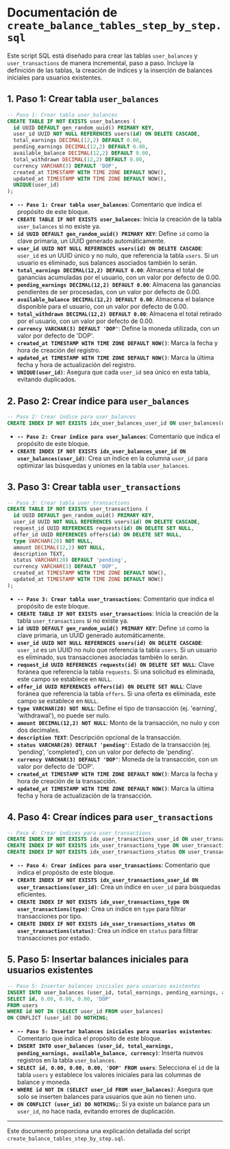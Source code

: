 # Documentación de `create_balance_tables_step_by_step.sql`

Este script SQL está diseñado para crear las tablas `user_balances` y `user_transactions` de manera incremental, paso a paso. Incluye la definición de las tablas, la creación de índices y la inserción de balances iniciales para usuarios existentes.

## 1. Paso 1: Crear tabla `user_balances`

```sql
-- Paso 1: Crear tabla user_balances
CREATE TABLE IF NOT EXISTS user_balances (
  id UUID DEFAULT gen_random_uuid() PRIMARY KEY,
  user_id UUID NOT NULL REFERENCES users(id) ON DELETE CASCADE,
  total_earnings DECIMAL(12,2) DEFAULT 0.00,
  pending_earnings DECIMAL(12,2) DEFAULT 0.00,
  available_balance DECIMAL(12,2) DEFAULT 0.00,
  total_withdrawn DECIMAL(12,2) DEFAULT 0.00,
  currency VARCHAR(3) DEFAULT 'DOP',
  created_at TIMESTAMP WITH TIME ZONE DEFAULT NOW(),
  updated_at TIMESTAMP WITH TIME ZONE DEFAULT NOW(),
  UNIQUE(user_id)
);
```
- **`-- Paso 1: Crear tabla user_balances`**: Comentario que indica el propósito de este bloque.
- **`CREATE TABLE IF NOT EXISTS user_balances`**: Inicia la creación de la tabla `user_balances` si no existe ya.
- **`id UUID DEFAULT gen_random_uuid() PRIMARY KEY`**: Define `id` como la clave primaria, un UUID generado automáticamente.
- **`user_id UUID NOT NULL REFERENCES users(id) ON DELETE CASCADE`**: `user_id` es un UUID único y no nulo, que referencia la tabla `users`. Si un usuario es eliminado, sus balances asociados también lo serán.
- **`total_earnings DECIMAL(12,2) DEFAULT 0.00`**: Almacena el total de ganancias acumuladas por el usuario, con un valor por defecto de 0.00.
- **`pending_earnings DECIMAL(12,2) DEFAULT 0.00`**: Almacena las ganancias pendientes de ser procesadas, con un valor por defecto de 0.00.
- **`available_balance DECIMAL(12,2) DEFAULT 0.00`**: Almacena el balance disponible para el usuario, con un valor por defecto de 0.00.
- **`total_withdrawn DECIMAL(12,2) DEFAULT 0.00`**: Almacena el total retirado por el usuario, con un valor por defecto de 0.00.
- **`currency VARCHAR(3) DEFAULT 'DOP'`**: Define la moneda utilizada, con un valor por defecto de 'DOP'.
- **`created_at TIMESTAMP WITH TIME ZONE DEFAULT NOW()`**: Marca la fecha y hora de creación del registro.
- **`updated_at TIMESTAMP WITH TIME ZONE DEFAULT NOW()`**: Marca la última fecha y hora de actualización del registro.
- **`UNIQUE(user_id)`**: Asegura que cada `user_id` sea único en esta tabla, evitando duplicados.

## 2. Paso 2: Crear índice para `user_balances`

```sql
-- Paso 2: Crear índice para user_balances
CREATE INDEX IF NOT EXISTS idx_user_balances_user_id ON user_balances(user_id);
```
- **`-- Paso 2: Crear índice para user_balances`**: Comentario que indica el propósito de este bloque.
- **`CREATE INDEX IF NOT EXISTS idx_user_balances_user_id ON user_balances(user_id)`**: Crea un índice en la columna `user_id` para optimizar las búsquedas y uniones en la tabla `user_balances`.

## 3. Paso 3: Crear tabla `user_transactions`

```sql
-- Paso 3: Crear tabla user_transactions
CREATE TABLE IF NOT EXISTS user_transactions (
  id UUID DEFAULT gen_random_uuid() PRIMARY KEY,
  user_id UUID NOT NULL REFERENCES users(id) ON DELETE CASCADE,
  request_id UUID REFERENCES requests(id) ON DELETE SET NULL,
  offer_id UUID REFERENCES offers(id) ON DELETE SET NULL,
  type VARCHAR(20) NOT NULL,
  amount DECIMAL(12,2) NOT NULL,
  description TEXT,
  status VARCHAR(20) DEFAULT 'pending',
  currency VARCHAR(3) DEFAULT 'DOP',
  created_at TIMESTAMP WITH TIME ZONE DEFAULT NOW(),
  updated_at TIMESTAMP WITH TIME ZONE DEFAULT NOW()
);
```
- **`-- Paso 3: Crear tabla user_transactions`**: Comentario que indica el propósito de este bloque.
- **`CREATE TABLE IF NOT EXISTS user_transactions`**: Inicia la creación de la tabla `user_transactions` si no existe ya.
- **`id UUID DEFAULT gen_random_uuid() PRIMARY KEY`**: Define `id` como la clave primaria, un UUID generado automáticamente.
- **`user_id UUID NOT NULL REFERENCES users(id) ON DELETE CASCADE`**: `user_id` es un UUID no nulo que referencia la tabla `users`. Si un usuario es eliminado, sus transacciones asociadas también lo serán.
- **`request_id UUID REFERENCES requests(id) ON DELETE SET NULL`**: Clave foránea que referencia la tabla `requests`. Si una solicitud es eliminada, este campo se establece en `NULL`.
- **`offer_id UUID REFERENCES offers(id) ON DELETE SET NULL`**: Clave foránea que referencia la tabla `offers`. Si una oferta es eliminada, este campo se establece en `NULL`.
- **`type VARCHAR(20) NOT NULL`**: Define el tipo de transacción (ej. 'earning', 'withdrawal'), no puede ser nulo.
- **`amount DECIMAL(12,2) NOT NULL`**: Monto de la transacción, no nulo y con dos decimales.
- **`description TEXT`**: Descripción opcional de la transacción.
- **`status VARCHAR(20) DEFAULT 'pending'`**: Estado de la transacción (ej. 'pending', 'completed'), con un valor por defecto de 'pending'.
- **`currency VARCHAR(3) DEFAULT 'DOP'`**: Moneda de la transacción, con un valor por defecto de 'DOP'.
- **`created_at TIMESTAMP WITH TIME ZONE DEFAULT NOW()`**: Marca la fecha y hora de creación de la transacción.
- **`updated_at TIMESTAMP WITH TIME ZONE DEFAULT NOW()`**: Marca la última fecha y hora de actualización de la transacción.

## 4. Paso 4: Crear índices para `user_transactions`

```sql
-- Paso 4: Crear índices para user_transactions
CREATE INDEX IF NOT EXISTS idx_user_transactions_user_id ON user_transactions(user_id);
CREATE INDEX IF NOT EXISTS idx_user_transactions_type ON user_transactions(type);
CREATE INDEX IF NOT EXISTS idx_user_transactions_status ON user_transactions(status);
```
- **`-- Paso 4: Crear índices para user_transactions`**: Comentario que indica el propósito de este bloque.
- **`CREATE INDEX IF NOT EXISTS idx_user_transactions_user_id ON user_transactions(user_id)`**: Crea un índice en `user_id` para búsquedas eficientes.
- **`CREATE INDEX IF NOT EXISTS idx_user_transactions_type ON user_transactions(type)`**: Crea un índice en `type` para filtrar transacciones por tipo.
- **`CREATE INDEX IF NOT EXISTS idx_user_transactions_status ON user_transactions(status)`**: Crea un índice en `status` para filtrar transacciones por estado.

## 5. Paso 5: Insertar balances iniciales para usuarios existentes

```sql
-- Paso 5: Insertar balances iniciales para usuarios existentes
INSERT INTO user_balances (user_id, total_earnings, pending_earnings, available_balance, currency)
SELECT id, 0.00, 0.00, 0.00, 'DOP'
FROM users
WHERE id NOT IN (SELECT user_id FROM user_balances)
ON CONFLICT (user_id) DO NOTHING;
```
- **`-- Paso 5: Insertar balances iniciales para usuarios existentes`**: Comentario que indica el propósito de este bloque.
- **`INSERT INTO user_balances (user_id, total_earnings, pending_earnings, available_balance, currency)`**: Inserta nuevos registros en la tabla `user_balances`.
- **`SELECT id, 0.00, 0.00, 0.00, 'DOP' FROM users`**: Selecciona el `id` de la tabla `users` y establece los valores iniciales para las columnas de balance y moneda.
- **`WHERE id NOT IN (SELECT user_id FROM user_balances)`**: Asegura que solo se inserten balances para usuarios que aún no tienen uno.
- **`ON CONFLICT (user_id) DO NOTHING;`**: Si ya existe un balance para un `user_id`, no hace nada, evitando errores de duplicación.

---
Este documento proporciona una explicación detallada del script `create_balance_tables_step_by_step.sql`.